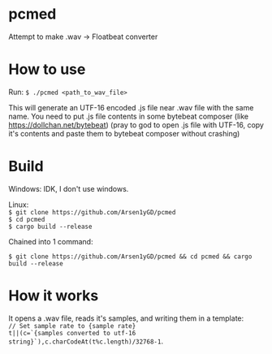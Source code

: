 # pcmed

Attempt to make .wav -> Floatbeat converter

# How to use

Run:
`$ ./pcmed <path_to_wav_file>`

This will generate an UTF-16 encoded .js file near .wav file with the same name. You need to put .js file contents in some bytebeat composer (like https://dollchan.net/bytebeat)
(pray to god to open .js file with UTF-16, copy it's contents and paste them to bytebeat composer without crashing)

# Build

<p>Windows: IDK, I don't use windows.<p/>

Linux:<br/>
`$ git clone https://github.com/Arsen1yGD/pcmed`<br/>
`$ cd pcmed`<br/>
`$ cargo build --release`<br/>

Chained into 1 command:

`$ git clone https://github.com/Arsen1yGD/pcmed && cd pcmed && cargo build --release`

# How it works

It opens a .wav file, reads it's samples, and writing them in a template:<br/>
<code>// Set sample rate to {sample rate}&#10;t||(c=\`{samples converted to utf-16 string}\`),c.charCodeAt(t%c.length)/32768-1</code>.

